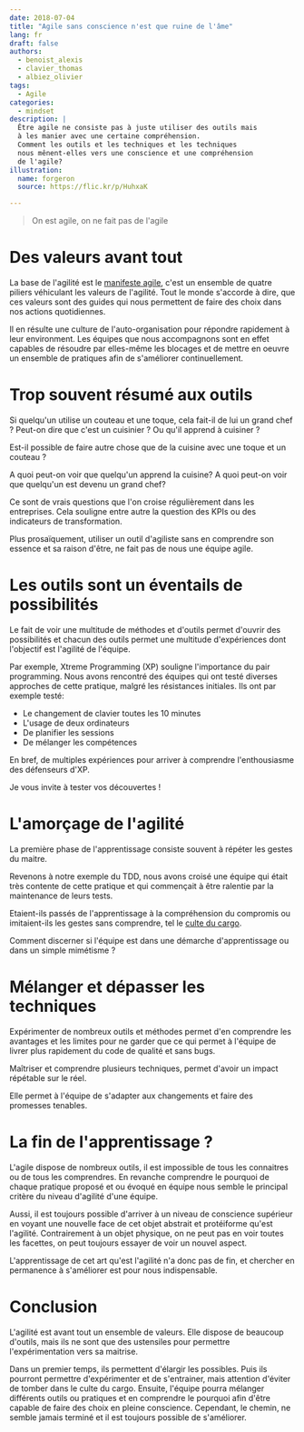```yaml
---
date: 2018-07-04
title: "Agile sans conscience n'est que ruine de l'âme"
lang: fr
draft: false
authors:
  - benoist_alexis
  - clavier_thomas
  - albiez_olivier
tags:
  - Agile
categories:
  - mindset
description: |
  Être agile ne consiste pas à juste utiliser des outils mais
  à les manier avec une certaine compréhension.
  Comment les outils et les techniques et les techniques
  nous mênent-elles vers une conscience et une compréhension
  de l'agile?
illustration:
  name: forgeron
  source: https://flic.kr/p/HuhxaK

---
```

<!-- Plan:
agile a la base => manifeste => culture != outils

agile = direction = (culture | état d'esprit) != (proccess | outil)
demonter le cargo cult => sans compréhension

se poser la question de la diff avec le shu?
mettre un lien: https://blog.operaepartners.fr/2018/02/06/il-ny-a-pas-de-majuscule-a-agile/ -->

> On est agile, on ne fait pas de l'agile

<!-- lean: outils => philo => outils  -->

# Des valeurs avant tout

La base de l'agilité est le [manifeste agile](http://agilemanifesto.org/iso/fr/manifesto.html),
c'est un ensemble de quatre piliers véhiculant les valeurs de l'agilité.
Tout le monde s'accorde à dire, que ces valeurs sont des guides
qui nous permettent de faire des choix dans nos actions quotidiennes.

Il en résulte une culture de l'auto-organisation pour répondre
rapidement à leur environment.
Les équipes que nous accompagnons sont en effet capables de
résoudre par elles-même les blocages et de mettre en
oeuvre un ensemble de pratiques afin de s'améliorer continuellement.

# Trop souvent résumé aux outils

Si quelqu'un utilise un couteau et une toque,
cela fait-il de lui un grand chef ? Peut-on dire que c'est un cuisinier ?
Ou qu'il apprend à cuisiner ?

Est-il possible de faire autre chose que de la cuisine avec une toque et un couteau ?

A quoi peut-on voir que quelqu'un apprend la cuisine?
A quoi peut-on voir que quelqu'un est devenu un grand chef?

Ce sont de vrais questions que l'on croise régulièrement dans les entreprises.
Cela souligne entre autre la question des KPIs ou des indicateurs de transformation.

Plus prosaïquement, utiliser un outil d'agiliste sans en comprendre son essence
et sa raison d'être, ne fait pas de nous une équipe agile.

<!-- Une système agile est un système capable d'appréhender rapidement son environment
afin de prendre des décisions. -->

<!-- Agilité : valeurs contre intuitives car hors de notre champ culturel

=> expérimenter pour apprendre
=> avoir envie d'apprendre, curiosité et de lâcher prise -->

# Les outils sont un éventails de possibilités

Le fait de voir une multitude de méthodes et d'outils permet d'ouvrir
des possibilités et chacun des outils permet une multitude d'expériences
dont l'objectif est l'agilité de l'équipe.

Par exemple, Xtreme Programming (XP) souligne l'importance du pair programming.
Nous avons rencontré des équipes qui ont testé diverses approches de cette
pratique, malgré les résistances initiales. Ils ont par exemple testé:

 * Le changement de clavier toutes les 10 minutes
 * L'usage de deux ordinateurs
 * De planifier les sessions
 * De mélanger les compétences

En bref, de multiples expériences pour arriver à comprendre l'enthousiasme
des défenseurs d'XP.

Je vous invite à tester vos découvertes !

# L'amorçage de l'agilité

La première phase de l'apprentissage consiste souvent à répéter
les gestes du maitre.

Revenons à notre exemple du TDD, nous avons croisé une
équipe qui était très contente de cette pratique et qui commençait
à être ralentie par la maintenance de leurs tests.

Etaient-ils passés de l'apprentissage à la compréhension du compromis
ou imitaient-ils les gestes sans comprendre,
tel le [culte du cargo](https://fr.wikipedia.org/wiki/Culte_du_cargo).

<!-- expérimentation +
C'est une démarche quotidienne d'essais et d'erreurs qui permet une bonne compréhension. -->
<!-- difference entre le maitre qui transmet et les gens qui copient -->
<!-- c'est a force de dire merci qu'on développe la gratitude -->
<!-- histoire de toyota qui a permis aux concurrents de visiter ses usines pendant
des années. Il n'arrivaient à faire du lean 40 ans après.
A chaque fois, il ne peuvent copier qu'une petite partie et ils
pensent que le reste ne sert à rien.
C'est la différence technologique qui fait du culte du cargo.

Histoire des gens qui taille des haches en silex.
Il se font défoncer par le silex.
Ils veulent copier les gens qui ont des haches en bronze.
Il mettent leurs experts sur le sujet, ils n'y arriveront jamais.
Mais ils essayerons. -->
<!-- indicateur: livrer de la valeur business, mais c'est aussi une illusion car
la feedback loop est trop grande.  -->

Comment discerner si l'équipe est dans une démarche d'apprentissage ou
dans un simple mimétisme ?

# Mélanger et dépasser les techniques

<!-- 0. Elargir ses possibles
1. expérimenter -> compréhension
2. maitrise de plusieurs techniques -> choix -->

Expérimenter de nombreux outils et méthodes permet d'en comprendre
les avantages et les limites pour ne garder que ce qui
permet à l'équipe de livrer plus rapidement du code de qualité et sans bugs.

Maîtriser et comprendre plusieurs techniques, permet d'avoir un impact
répétable sur le réel.

Elle permet à l'équipe de s'adapter aux changements et faire des
promesses tenables.

# La fin de l'apprentissage ?

L'agile dispose de nombreux outils, il est impossible de tous les connaitres ou de tous les comprendres.
En revanche comprendre le pourquoi de chaque pratique proposé et ou évoqué en équipe nous semble le principal critère du niveau d'agilité d'une équipe.

Aussi, il est toujours possible d'arriver à un niveau de conscience
supérieur en voyant une nouvelle face de cet objet abstrait et protéiforme qu'est l'agilité.
Contrairement à un objet physique, on ne peut pas en voir toutes les facettes, on
peut toujours essayer de voir un nouvel aspect.

L'apprentissage de cet art qu'est l'agilité n'a donc pas de fin, et chercher en permanence à s'améliorer est pour nous indispensable.
# Conclusion

L'agilité est avant tout un ensemble de valeurs.
Elle dispose de beaucoup d'outils, mais ils ne sont que
des ustensiles pour permettre l'expérimentation vers sa maitrise.

Dans un premier temps, ils permettent d'élargir les possibles.
Puis ils pourront permettre d'expérimenter et de
s'entrainer, mais attention d'éviter de tomber dans le culte du cargo.
Ensuite, l'équipe pourra mélanger différents outils ou pratiques et en comprendre le pourquoi afin d'être capable de faire des choix en pleine conscience.
Cependant, le chemin, ne semble jamais terminé et il est toujours possible
de s'améliorer.
